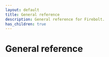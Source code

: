 ```yaml
---
layout: default
title: General reference
description: General reference for Firebolt.
has_children: true
---
```


# General reference
